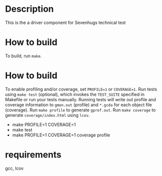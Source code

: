 # Description
This is the a driver component for Sevenhugs technical test

# How to build
To build, run `make`.

# How to build
To enable profiling and/or coverage, set `PROFILE=1` or `COVERAGE=1`.
Run tests using `make test` (optional), which invokes the `TEST_SUITE`
specified in Makefile or run your tests manually.
Running tests will write out profile and coverage information to `gmon.out`
(profile) and `*.gcda` for each object file (coverage).
Run `make profile` to generate `gprof.out`.
Run `make coverage` to generate `coverage/index.html` using `lcov`.

* make PROFILE=1 COVERAGE=1
* make test
* make PROFILE=1 COVERAGE=1 coverage profile

# requirements
gcc, lcov
